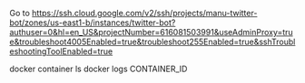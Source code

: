 Go to https://ssh.cloud.google.com/v2/ssh/projects/manu-twitter-bot/zones/us-east1-b/instances/twitter-bot?authuser=0&hl=en_US&projectNumber=616081503991&useAdminProxy=true&troubleshoot4005Enabled=true&troubleshoot255Enabled=true&sshTroubleshootingToolEnabled=true

docker container ls
docker logs CONTAINER_ID